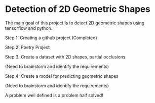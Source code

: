 
# Detection of 2D Geometric Shapes

The main goal of this project is to detect 2D geometric shapes using tensorflow and python.

Step 1: Creating a github project (Completed)


Step 2: Poetry Project


Step 3: Create a dataset with 2D shapes, partial occlusions

(Need to brainstorm and identify the requirements)


Step 4: Create a model for predicting geometric shapes

(Need to brainstorm and identify the requirements)


A problem well defined is a problem half solved!
